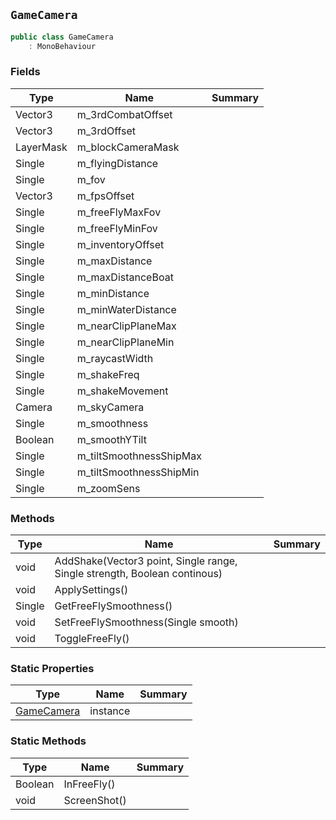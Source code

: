 ## `GameCamera`

```csharp
public class GameCamera
    : MonoBehaviour
```

### Fields

| Type | Name | Summary | 
| --- | --- | --- | 
| Vector3 | m_3rdCombatOffset |  | 
| Vector3 | m_3rdOffset |  | 
| LayerMask | m_blockCameraMask |  | 
| Single | m_flyingDistance |  | 
| Single | m_fov |  | 
| Vector3 | m_fpsOffset |  | 
| Single | m_freeFlyMaxFov |  | 
| Single | m_freeFlyMinFov |  | 
| Single | m_inventoryOffset |  | 
| Single | m_maxDistance |  | 
| Single | m_maxDistanceBoat |  | 
| Single | m_minDistance |  | 
| Single | m_minWaterDistance |  | 
| Single | m_nearClipPlaneMax |  | 
| Single | m_nearClipPlaneMin |  | 
| Single | m_raycastWidth |  | 
| Single | m_shakeFreq |  | 
| Single | m_shakeMovement |  | 
| Camera | m_skyCamera |  | 
| Single | m_smoothness |  | 
| Boolean | m_smoothYTilt |  | 
| Single | m_tiltSmoothnessShipMax |  | 
| Single | m_tiltSmoothnessShipMin |  | 
| Single | m_zoomSens |  | 


### Methods

| Type | Name | Summary | 
| --- | --- | --- | 
| void | AddShake(Vector3 point, Single range, Single strength, Boolean continous) |  | 
| void | ApplySettings() |  | 
| Single | GetFreeFlySmoothness() |  | 
| void | SetFreeFlySmoothness(Single smooth) |  | 
| void | ToggleFreeFly() |  | 


### Static Properties

| Type | Name | Summary | 
| --- | --- | --- | 
| [GameCamera](./GameCamera.md) | instance |  | 


### Static Methods

| Type | Name | Summary | 
| --- | --- | --- | 
| Boolean | InFreeFly() |  | 
| void | ScreenShot() |  | 


